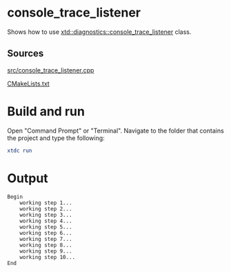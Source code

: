 # console_trace_listener

Shows how to use [xtd::diagnostics::console_trace_listener](https://codedocs.xyz/gammasoft71/xtd/classxtd_1_1diagnostics_1_1console__trace__listener.html) class.

## Sources

[src/console_trace_listener.cpp](src/console_trace_listener.cpp)

[CMakeLists.txt](CMakeLists.txt)

# Build and run

Open "Command Prompt" or "Terminal". Navigate to the folder that contains the project and type the following:

```cmake
xtdc run
```

# Output

```
Begin
    working step 1...
    working step 2...
    working step 3...
    working step 4...
    working step 5...
    working step 6...
    working step 7...
    working step 8...
    working step 9...
    working step 10...
End
```

